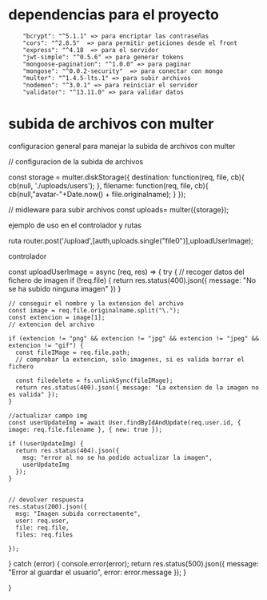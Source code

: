  # dependencias para el proyecto
 
        "bcrypt": "^5.1.1" => para encriptar las contraseñas
        "cors": "^2.8.5"  => para permitir peticiones desde el front
        "express": "^4.18  => para el servidor
        "jwt-simple": "^0.5.6" => para generar tokens
        "mongoose-pagination": "^1.0.0" => para paginar
        "mongose": "^0.0.2-security"  => para conectar con mongo
        "multer": "^1.4.5-lts.1" => para subir archivos
        "nodemon": "^3.0.1" => para reiniciar el servidor
        "validator": "^13.11.0" => para validar datos


# subida de archivos con multer

configuracion general para manejar  la subida de archivos con multer

// configuracion de la subida de archivos

const   storage = multer.diskStorage({
    destination: function(req, file, cb){
        cb(null, './uploads/users');
    },
    filename: function(req, file, cb){
        cb(null,"avatar-"+Date.now() + file.originalname);
    }
});

// midleware para subir archivos
const  uploads= multer({storage}); 

ejemplo de uso en el controlador y rutas

ruta
router.post('/upload',[auth,uploads.single("file0")],uploadUserImage);

controlador

const uploadUserImage = async (req, res) => {
  try {
    // recoger datos del fichero de imagen
    if (!req.file) {
      return res.status(400).json({ message: "No se ha subido ninguna imagen" })
    }

    // conseguir el nombre y la extension del archivo
    const image = req.file.originalname.split("\.");
    const extencion = image[1];
    // extencion del archivo

    if (extencion != "png" && extencion != "jpg" && extencion != "jpeg" && extencion != "gif") {
      const fileIMage = req.file.path;
      // comprobar la extencion, solo imagenes, si es valida borrar el fichero

      const filedelete = fs.unlinkSync(fileIMage);
      return res.status(400).json({ message: "La extension de la imagen no es valida" });
    }

    //actualizar campo img
    const userUpdateImg = await User.findByIdAndUpdate(req.user.id, { image: req.file.filename }, { new: true });
  
    if (!userUpdateImg) {
      return res.status(404).json({
        msg: "error al no se ha podido actualizar la imagen",
        userUpdateImg
      });
    }


    // devolver respuesta
    res.status(200).json({
      msg: "Imagen subida correctamente",
      user: req.user,
      file: req.file,
      files: req.files
      
    });

  } catch (error) {
    console.error(error);
    return res.status(500).json({ message: "Error al guardar el usuario", error: error.message });
  }

}